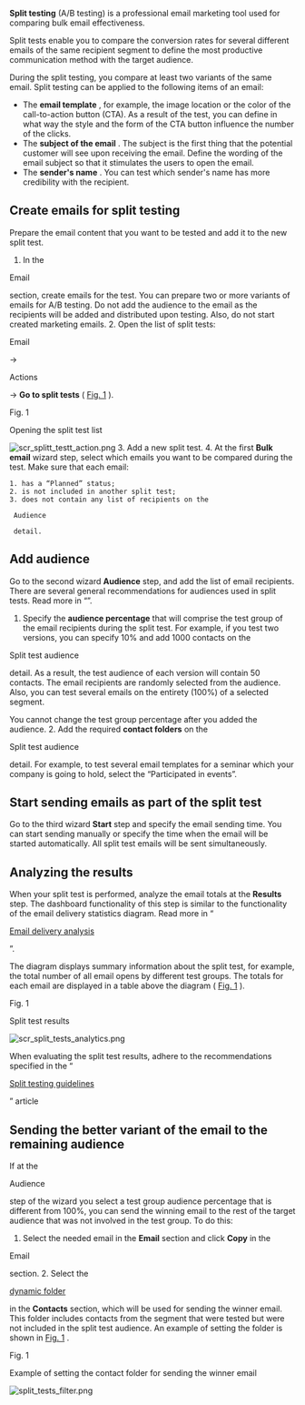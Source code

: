 


**Split testing** 
 (A/B testing) is a professional email marketing tool used for comparing bulk email effectiveness.
 



 Split tests enable you to compare the conversion rates for several different emails of the same recipient segment to define the most productive communication method with the target audience.
 



 During the split testing, you compare at least two variants of the same email. Split testing can be applied to the following items of an email:
 


* The
 **email template** 
 , for example, the image location or the color of the call-to-action button (CTA). As a result of the test, you can define in what way the style and the form of the CTA button influence the number of the clicks.
* The
 **subject of the email** 
 . The subject is the first thing that the potential customer will see upon receiving the email. Define the wording of the email subject so that it stimulates the users to open the email.
* The
 **sender's name** 
 . You can test which sender's name has more credibility with the recipient.





 Create emails for split testing
-----------------------------------



 Prepare the email content that you want to be tested and add it to the new split test.
 


1. In the
 
 Email
 
 section, create emails for the test. You can prepare two or more variants of emails for A/B testing. Do not add the audience to the email as the recipients will be added and distributed upon testing. Also, do not start created marketing emails.
2. Open the list of split tests:
 
 Email
 
 →
 
 Actions
 
 →
 **Go to split tests** 
 (
 [Fig. 1](#XREF_90855_156)
 ).
 





 Fig. 1
 

 Opening the split test list
 

![scr_splitt_testt_action.png](/sites/en/files/documentation/user/en/email_marketing/BPMonlineHelp/email_marketing_split/scr_splitt_testt_action.png)
3. Add a new split test.
4. At the first
 **Bulk email** 
 wizard step, select which emails you want to be compared during the test. Make sure that each email:
 


	1. has a “Planned” status;
	2. is not included in another split test;
	3. does not contain any list of recipients on the
	 
	 Audience
	 
	 detail.





 Add audience
----------------



 Go to the second wizard
 **Audience** 
 step, and add the list of email recipients. There are several general recommendations for audiences used in split tests. Read more in “”.
 


1. Specify the
 **audience percentage** 
 that will comprise the test group of the email recipients during the split test. For example, if you test two versions, you can specify 10% and add 1000 contacts on the
 
 Split test audience
 
 detail. As a result, the test audience of each version will contain 50 contacts. The email recipients are randomly selected from the audience. Also, you can test several emails on the entirety (100%) of a selected segment.
   

 You cannot change the test group percentage after you added the audience.
2. Add the required
 **contact folders** 
 on the
 
 Split test audience
 
 detail. For example, to test several email templates for a seminar which your company is going to hold, select the “Participated in events”.





 Start sending emails as part of the split test
--------------------------------------------------



 Go to the third wizard
 **Start** 
 step and specify the email sending time. You can start sending manually or specify the time when the email will be started automatically. All split test emails will be sent simultaneously.
 





 Analyzing the results
-------------------------



 When your split test is performed, analyze the email totals at the
 **Results** 
 step. The dashboard functionality of this step is similar to the functionality of the email delivery statistics diagram. Read more in “
 
[Email delivery analysis](https://academy.creatio.com/documents?product=marketing&ver=7&id=1515) 

 ”.
 



 The diagram displays summary information about the split test, for example, the total number of all email opens by different test groups. The totals for each email are displayed in a table above the diagram (
 [Fig. 1](#XREF_36113_157)
 ).
 





 Fig. 1
 

 Split test results
 

![scr_split_tests_analytics.png](/sites/en/files/documentation/user/en/email_marketing/BPMonlineHelp/email_marketing_split/scr_split_tests_analytics.png)



 When evaluating the split test results, adhere to the recommendations specified in the “
 
[Split testing guidelines](/docs/7-18/user/marketing_tools/email_marketing/ab_testing/guidelines/split_testing_guidelines#HT_section_email_split_tests_recommendations_versions) 

 ” article
 





 Sending the better variant of the email to the remaining audience
---------------------------------------------------------------------



 If at the
 
 Audience
 
 step of the wizard you select a test group audience percentage that is different from 100%, you can send the winning email to the rest of the target audience that was not involved in the test group. To do this:
 


1. Select the needed email in the
 **Email** 
 section and click
 **Copy** 
 in the
 
 Email
 
 section.
2. Select the
 
[dynamic folder](https://academy.creatio.com/documents?product=base&ver=7&id=1956) 

 in the
 **Contacts** 
 section, which will be used for sending the winner email. This folder includes contacts from the segment that were tested but were not included in the split test audience. An example of setting the folder is shown in
 [Fig. 1](#XREF_95904_158)
 .
 





 Fig. 1
 

 Example of setting the contact folder for sending the winner email
 

![split_tests_filter.png](/sites/en/files/documentation/user/en/email_marketing/BPMonlineHelp/email_marketing_split/split_tests_filter.png)




